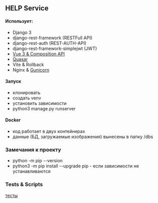 ## HELP Service

#### Использует:

- Django 3
- django-rest-framework (RESTFull API)
- django-rest-auth (REST-AUTH-API)
- django-rest-framework-simplejwt (JWT)
- [Vue 3 & Composition API](https://v3.ru.vuejs.org/ru/guide/composition-api-introduction.html)
- [Quasar](https://quasar.dev/)
- Vite & Rollback
- Nginx & [Gunicorn](https://gunicorn.org/)

#### Запуск

- клонировать
- создать venv
- установить зависимости
- python3 manage.py runserver

#### Docker

- код работает в двух контейнерах
- данные (БД, загружаемые изображения) вынесены в папку /dbs

### Замечания к проекту

- python -m pip --version
- python3 -m pip install --upgrade pip - если зависимости не устанавливаются

### Tests & Scripts

[тесты](./README-TESTS.md)
